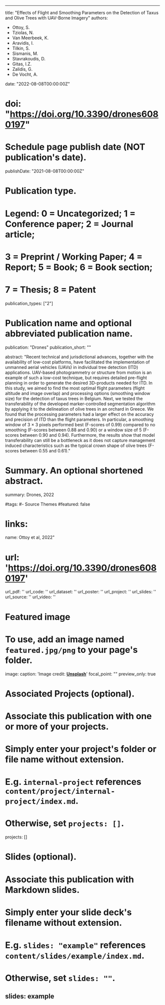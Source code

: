  ---
title: "Effects of Flight and Smoothing Parameters on the Detection of Taxus and Olive Trees with UAV-Borne Imagery"
authors:
- Ottoy, S.
- Tziolas, N.
- Van Meerbeek, K.
- Aravidis, I.
- Tilkin, S.
- Sismanis, M.
- Stavrakoudis, D.
- Gitas, I.Z.
- Zalidis, G.
- De Vocht, A.

date: "2022-08-08T00:00:00Z"
# doi: "https://doi.org/10.3390/drones6080197"

# Schedule page publish date (NOT publication's date).
publishDate: "2021-08-08T00:00:00Z"

# Publication type.
# Legend: 0 = Uncategorized; 1 = Conference paper; 2 = Journal article;
# 3 = Preprint / Working Paper; 4 = Report; 5 = Book; 6 = Book section;
# 7 = Thesis; 8 = Patent
publication_types: ["2"]

# Publication name and optional abbreviated publication name.
publication: "Drones"
publication_short: ""

abstract: "Recent technical and jurisdictional advances, together with the availability of low-cost platforms, have facilitated the implementation of unmanned aerial vehicles (UAVs) in individual tree detection (ITD) applications. UAV-based photogrammetry or structure from motion is an example of such a low-cost technique, but requires detailed pre-flight planning in order to generate the desired 3D-products needed for ITD. In this study, we aimed to find the most optimal flight parameters (flight altitude and image overlap) and processing options (smoothing window size) for the detection of taxus trees in Belgium. Next, we tested the transferability of the developed marker-controlled segmentation algorithm by applying it to the delineation of olive trees in an orchard in Greece. We found that the processing parameters had a larger effect on the accuracy and precision of ITD than the flight parameters. In particular, a smoothing window of 3 × 3 pixels performed best (F-scores of 0.99) compared to no smoothing (F-scores between 0.88 and 0.90) or a window size of 5 (F-scores between 0.90 and 0.94). Furthermore, the results show that model transferability can still be a bottleneck as it does not capture management induced characteristics such as the typical crown shape of olive trees (F-scores between 0.55 and 0.61)." 
# Summary. An optional shortened abstract.
summary: Drones, 2022

#tags:
#- Source Themes
#featured: false

# links:
name: Ottoy et al, 2022"
# url: 'https://doi.org/10.3390/drones6080197'
url_pdf: ''
url_code: ''
url_dataset: ''
url_poster: ''
url_project: ''
url_slides: ''
url_source: ''
url_video: ''

# Featured image
# To use, add an image named `featured.jpg/png` to your page's folder. 
image:
  caption: 'Image credit: [**Unsplash**](blog.pensoft.net)'
  focal_point: ""
  preview_only: true

# Associated Projects (optional).
#   Associate this publication with one or more of your projects.
#   Simply enter your project's folder or file name without extension.
#   E.g. `internal-project` references `content/project/internal-project/index.md`.
#   Otherwise, set `projects: []`.
projects: []

# Slides (optional).
#   Associate this publication with Markdown slides.
#   Simply enter your slide deck's filename without extension.
#   E.g. `slides: "example"` references `content/slides/example/index.md`.
#   Otherwise, set `slides: ""`.
slides: example
---
